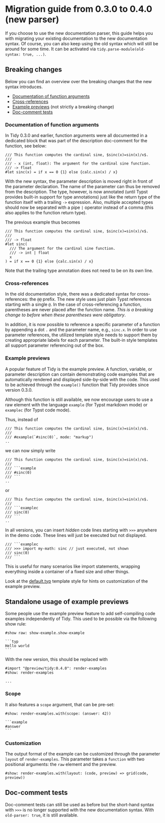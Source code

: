 # Migration guide from 0.3.0 to 0.4.0 (new parser)


If you choose to use the new documentation parser, this guide helps you with migrating your existing documentation to the new documentation syntax. Of course, you can also keep using the old syntax which will still be around for some time. It can be activated via `tidy.parse-module(old-syntax: true, ...)`. 

## Breaking changes

Below you can find an overview over the breaking changes that the new syntax introduces. 

- [Documentation of function arguments](#documentation-of-function-arguments)
- [Cross-references](#cross-references)
- [Example previews](#example-previews) (not strictly a breaking change)
- [Doc-comment tests](#doc-comment-tests)


### Documentation of function arguments

In Tidy 0.3.0 and earlier, function arguments were all documented in a dedicated block that was part of the description doc-comment for the function, see below:
```typ
/// This function computes the cardinal sine, $sinc(x)=sin(x)/x$. 
///
/// - x (int, float): The argument for the cardinal sine function. 
/// -> float
#let sinc(x) = if x == 0 {1} else {calc.sin(x) / x}
```

With the new syntax, the parameter description is moved right in front of the parameter declaration. The name of the parameter can thus be removed from the description. The type, however, is now annotated (until Typst provides built-in support for type annotations) just like the return type of the function itself with a trailing `->` expression. Also, multiple accepted types should now be separated with a pipe `|` operator instead of a comma (this also applies to the function return type). 

The previous example thus becomes

```typ
/// This function computes the cardinal sine, $sinc(x)=sin(x)/x$. 
///
/// -> float
#let sinc(
  /// The argument for the cardinal sine function. 
  /// -> int | float
  x
) = if x == 0 {1} else {calc.sin(x) / x}
```
Note that the trailing type annotation does not need to be on its own line. 


### Cross-references

In the old documentation style, there was a dedicated syntax for cross-references: the `@@` prefix. The new style uses just plain Typst references starting with a single `@`. In the case of cross-referencing a function, parentheses are never placed after the function name. *This is a breaking change to before when these parentheses were obligatory*. 

In addition, it is now possible to reference a specific parameter of a function by appending a dot `.` and the parameter name, e.g., `sinc.x`. In order to use parameter references, the utilized template style needs to support them by creating appropriate labels for each parameter. The built-in style templates all support parameter referencing out of the box. 


### Example previews

A popular feature of Tidy is the example preview. A function, variable, or parameter description can contain demonstrating code examples that are automatically rendered and displayed side-by-side with the code. This used to be achieved through the `example()` function that Tidy provides since version 0.3.0. 

Although this function is still available, we now encourage users to use a raw element with the language `example` (for Typst markdown mode) or `examplec` (for Typst code mode). 

Thus, instead of 
````typ
/// This function computes the cardinal sine, $sinc(x)=sin(x)/x$. 
///
/// #example(`#sinc(0)`, mode: "markup")
..
````
we can now simply write

````typ
/// This function computes the cardinal sine, $sinc(x)=sin(x)/x$. 
///
/// ```example
/// #sinc(0)
/// ```
..
````
or
````typ
/// This function computes the cardinal sine, $sinc(x)=sin(x)/x$. 
///
/// ```examplec
/// sinc(0)
/// ```
..
````

In all versions, you can insert _hidden_ code lines starting with `>>>` anywhere in the demo code. These lines will just be executed but not displayed. 
````typ
/// ```examplec
/// >>> import my-math: sinc // just executed, not shown
/// sinc(0)
/// ```
````
This is useful for many scenarios like import statements, wrapping everything inside a container of a fixed size and other things.

Look at the [default.typ](/src/styles/default.typ) template style for hints on customization of the example preview. 


## Standalone usage of example previews

Some people use the example preview feature to add self-compiling code examples independently of Tidy. This used to be possible via the following show rule:
````typ
#show raw: show-example.show-example

```typ
Hello world
```
````
With the new version, this should be replaced with 
```typ
#import "@preview/tidy:0.4.0": render-examples
#show: render-examples

...
```

### Scope
It also features a `scope` argument, that can be pre-set:

````typ
#show: render-examples.with(scope: (answer: 42))

```example
#answer
```
````


### Customization
The output format of the example can be customized through the parameter `layout` of `render-examples`. This parameter takes a `function` with two positional arguments: the `raw` element and the preview. 
````typ
#show: render-examples.with(layout: (code, preview) => grid(code, preview))
````

## Doc-comment tests
Doc-comment tests can still be used as before but the short-hand syntax with `>>>` is no longer supported with the new documentation syntax. With `old-parser: true`, it is still available. 